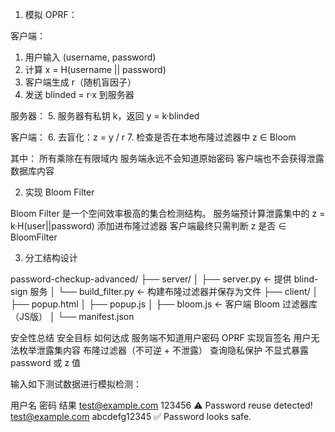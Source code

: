1. 模拟 OPRF：
   
客户端：
  1. 用户输入 (username, password)
  2. 计算 x = H(username || password)
  3. 客户端生成 r（随机盲因子）
  4. 发送 blinded = r·x 到服务器

服务器：
  5. 服务器有私钥 k，返回 y = k·blinded

客户端：
  6. 去盲化：z = y / r
  7. 检查是否在本地布隆过滤器中 z ∈ Bloom

其中：
     所有乘除在有限域内
     服务端永远不会知道原始密码
     客户端也不会获得泄露数据库内容

2. 实现 Bloom Filter
   
Bloom Filter 是一个空间效率极高的集合检测结构。
服务端预计算泄露集中的 z = k·H(user||password)
添加进布隆过滤器
客户端最终只需判断 z 是否 ∈ BloomFilter

3. 分工结构设计

password-checkup-advanced/
├── server/
│   ├── server.py             ← 提供 blind-sign 服务
│   └── build_filter.py       ← 构建布隆过滤器并保存为文件
├── client/
│   ├── popup.html
│   ├── popup.js
│   ├── bloom.js              ← 客户端 Bloom 过滤器库（JS版）
│   └── manifest.json

安全性总结
安全目标	                   如何达成
服务端不知道用户密码	         OPRF 实现盲签名
用户无法枚举泄露集内容	       布隆过滤器（不可逆 + 不泄露）
查询隐私保护	                 不显式暴露 password 或 z 值

输入如下测试数据进行模拟检测：

用户名	          密码	           结果
test@example.com	123456	      ⚠️ Password reuse detected!
test@example.com	abcdefg12345	✅ Password looks safe.
